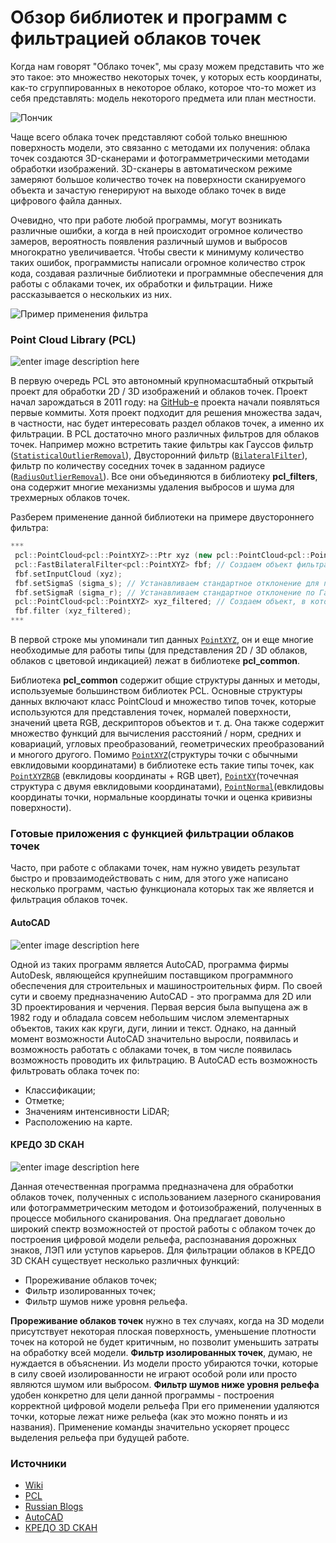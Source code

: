 # Обзор библиотек и программ с фильтрацией облаков точек

Когда нам говорят "Облако точек", мы сразу можем представить что же это такое: это множество некоторых точек, у которых есть координаты, как-то сгруппированных в некоторое облако, которое что-то может из себя представлять: модель некоторого предмета или план местности.

![Пончик](https://upload.wikimedia.org/wikipedia/commons/thumb/4/4c/Point_cloud_torus.gif/220px-Point_cloud_torus.gif)

Чаще всего облака точек представляют собой только внешнюю поверхность модели, это связанно с методами их получения: облака точек создаются 3D-сканерами и фотограмметрическими методами обработки изображений. 3D-сканеры в автоматическом режиме замеряют большое количество точек на поверхности сканируемого объекта и зачастую генерируют на выходе облако точек в виде цифрового файла данных. 

Очевидно, что при работе любой программы, могут возникать различные ошибки, а когда в ней происходит огромное количество замеров, вероятность появления различный шумов и выбросов многократно увеличивается. 
Чтобы свести к минимуму количество таких ошибок, программисты написали огромное количество строк кода, создавая различные библиотеки и программные обеспечения для работы с облаками точек, их обработки и фильтрации. 
Ниже рассказывается о нескольких из них.

![Пример применения фильтра](https://russianblogs.com/images/294/f7cf2c1dd9e96414fc9ba5830a74d29e.png)


### Point Cloud Library (PCL)
![enter image description here](https://pointclouds.org/assets/images/logo.png)

В первую очередь PCL это автономный крупномасштабный открытый проект для обработки 2D / 3D изображений и облаков точек. Проект начал зарождаться в 2011 году: на [GitHub-е](https://github.com/PointCloudLibrary "GitHub-е") проекта начали появляться первые коммиты. 
Хотя проект подходит для решения множества задач, в частности, нас будет интересовать раздел облаков точек, а именно их фильтрации. В PCL достаточно много различных фильтров для облаков точек. Например можно встретить такие фильтры как Гауссов фильтр ([`StatisticalOutlierRemoval`](https://pointclouds.org/documentation/classpcl_1_1_statistical_outlier_removal.html "StatisticalOutlierRemoval")), Двусторонний фильтр ([`BilateralFilter`](https://pointclouds.org/documentation/classpcl_1_1_bilateral_filter.html "BilateralFilter")), фильтр по количеству соседних точек в заданном радиусе ([`RadiusOutlierRemoval`](https://pointclouds.org/documentation/classpcl_1_1_radius_outlier_removal.html "RadiusOutlierRemoval")). Все они объединяются в библиотеку **pcl_filters**, она содержит многие механизмы удаления выбросов и шума для трехмерных облаков точек.

Разберем применение данной библиотеки на примере двустороннего фильтра:

```c++
***
 pcl::PointCloud<pcl::PointXYZ>::Ptr xyz (new pcl::PointCloud<pcl::PointXYZ>); // Для представления облаков точек в библиотеке существует множество типов данных, например PointXYZ и PointCloud, о них будет ниже
 pcl::FastBilateralFilter<pcl::PointXYZ> fbf; // Создаем объект фильтра
 fbf.setInputCloud (xyz);
 fbf.setSigmaS (sigma_s); // Устанавливаем стандартное отклонение для пространственной окрестности двустороннего фильтра
 fbf.setSigmaR (sigma_r); // Устанавливаем стандартное отклонение по Гауссу, чтобы контролировать, насколько соседние пиксели падают из-за разницы в интенсивности
 pcl::PointCloud<pcl::PointXYZ> xyz_filtered; // Создаем объект, в который будем сохранять результат нашей фильтрации
 fbf.filter (xyz_filtered);
***
```
В первой строке мы упоминали тип данных [`PointXYZ`](https://pointclouds.org/documentation/structpcl_1_1_point_x_y_z.html), он и еще многие необходимые для работы типы (для представления 2D / 3D облаков, облаков с цветовой индикацией) лежат в библиотеке **pcl_common**.

Библиотека **pcl_common** содержит общие структуры данных и методы, используемые большинством библиотек PCL. Основные структуры данных включают класс PointCloud и множество типов точек, которые используются для представления точек, нормалей поверхности, значений цвета RGB, дескрипторов объектов и т. д. Она также содержит множество функций для вычисления расстояний / норм, средних и ковариаций, угловых преобразований, геометрических преобразований и многого другого. Помимо [`PointXYZ`](https://pointclouds.org/documentation/structpcl_1_1_point_x_y_z.html)(структуры точки с обычными евклидовыми координатами) в библиотеке есть такие типы точек, как [`PointXYZRGB`](https://pointclouds.org/documentation/structpcl_1_1_point_x_y_z_r_g_b.html) (евклидовы координаты + RGB цвет), [`PointXY`](https://pointclouds.org/documentation/structpcl_1_1_point_x_y.html)(точечная структура с двумя евклидовыми координатами), [`PointNormal`](https://pointclouds.org/documentation/structpcl_1_1_point_normal.html)(евклидовы координаты точки, нормальные координаты точки и оценка кривизны поверхности).

### Готовые приложения с функцией фильтрации облаков точек
Часто, при работе с облаками точек, нам нужно увидеть результат быстро и провзаимодействовать с ним, для этого уже написано несколько программ, частью функционала которых так же является и фильтрация облаков точек.

#### AutoCAD
![enter image description here](https://damassets.autodesk.net/content/dam/autodesk/www/product-imagery/lockup-610x66/autocad-lockup-610x66.png)

Одной из таких программ является AutoCAD, программа фирмы AutoDesk, являющейся крупнейшим поставщиком программного обеспечения для строительных и машиностроительных фирм. 
По своей сути и своему предназначению AutoCAD - это программа для 2D или 3D проектирования и черчения. Первая версия была выпущена аж в 1982 году и обладала совсем небольшим числом элементарных объектов, таких как круги, дуги, линии и текст. Однако, на данный момент возможности AutoCAD значительно выросли, появилась и возможность работать с облаками точек, в том числе появилась возможность проводить их фильтрацию. 
В AutoCAD есть возможность фильтровать облака точек по:
- Классификации;
- Отметке;
- Значениям интенсивности LiDAR;
- Расположению на карте.


#### КРЕДО 3D СКАН
![enter image description here](https://credo-dialogue.ru/images/products/3D_skan/3dscan.png)

Данная отечественная программа предназначена для обработки облаков точек, полученных с использованием лазерного сканирования или фотограмметрическим методом и фотоизображений, полученных в процессе мобильного сканирования. Она предлагает довольно широкий спектр возможностей от простой работы с облаком точек до построения  цифровой модели рельефа, распознавания дорожных знаков, ЛЭП или уступов карьеров. 
Для фильтрации облаков в КРЕДО 3D СКАН существует несколько различных функций: 
- Прореживание облаков точек;
- Фильтр изолированных точек;
- Фильтр шумов ниже уровня рельефа.

**Прореживание облаков точек** нужно в тех случаях, когда на 3D модели присутствует некоторая плоская поверхность,  уменьшение плотности точек на которой не будет критичным, но позволит уменьшить затраты на обработку всей модели.
**Фильтр изолированных точек**, думаю, не нуждается в объяснении. Из модели просто убираются точки, которые в силу своей изолированности не играют особой роли или просто являются шумом или выбросом.
**Фильтр шумов ниже уровня рельефа** удобен конкретно для цели данной программы - построения корректной цифровой модели рельефа
При его применении удаляются точки, которые лежат ниже рельефа (как это можно понять и из названия). Применение команды значительно ускоряет процесс выделения рельефа при будущей работе.

### Источники
- [Wiki](https://ru.wikipedia.org/wiki/%D0%9E%D0%B1%D0%BB%D0%B0%D0%BA%D0%BE_%D1%82%D0%BE%D1%87%D0%B5%D0%BA)
- [PCL](https://pointclouds.org/)
- [Russian Blogs](https://russianblogs.com/article/4262958562/)
- [AutoCAD](https://knowledge.autodesk.com/ru/support/revit/learn-explore/caas/CloudHelp/cloudhelp/2020/RUS/Revit-Model/files/GUID-BD499295-84DD-4BDE-B60D-73008AFBC791-htm.html)
- [КРЕДО 3D СКАН](https://credo-dialogue.ru/produkty/korobochnye-produkty/888-credo-3dscan-naznachenie.html)
